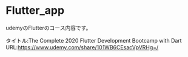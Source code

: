 # Flutter_app

udemyのFlutterのコース内容です。

タイトル:The Complete 2020 Flutter Development Bootcamp with Dart
URL:https://www.udemy.com/share/101WB6CEsacVpVRHg=/
